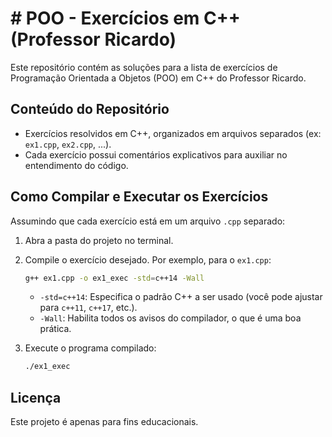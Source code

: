 # # POO - Exercícios em C++ (Professor Ricardo)

Este repositório contém as soluções para a lista de exercícios de Programação Orientada a Objetos (POO) em C++ do Professor Ricardo.

## Conteúdo do Repositório

- Exercícios resolvidos em C++, organizados em arquivos separados (ex: `ex1.cpp`, `ex2.cpp`, ...).
- Cada exercício possui comentários explicativos para auxiliar no entendimento do código.

## Como Compilar e Executar os Exercícios

Assumindo que cada exercício está em um arquivo `.cpp` separado:

1. Abra a pasta do projeto no terminal.
2. Compile o exercício desejado. Por exemplo, para o `ex1.cpp`:

   ```bash
   g++ ex1.cpp -o ex1_exec -std=c++14 -Wall
   ```

   - `-std=c++14`: Especifica o padrão C++ a ser usado (você pode ajustar para `c++11`, `c++17`, etc.).
   - `-Wall`: Habilita todos os avisos do compilador, o que é uma boa prática.

3. Execute o programa compilado:

   ```bash
   ./ex1_exec
   ```



## Licença

Este projeto é apenas para fins educacionais.

